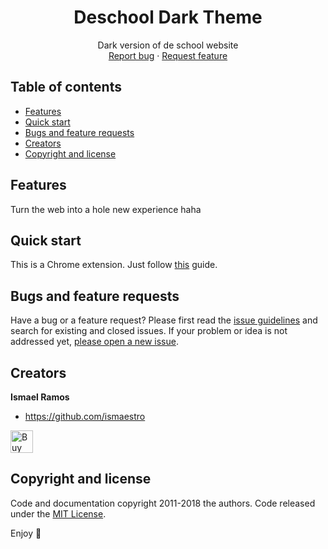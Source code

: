 <p align="center">
  <h1 align="center">Deschool Dark Theme</h1>

  <p align="center">
    Dark version of de school website
    <br>
    <a href="https://github.com/Ismaestro/deschool-theme/issues/new?template=bug.md">Report bug</a>
    ·
    <a href="https://github.com/Ismaestro/deschool-theme/issues/new?template=feature.md&labels=feature">Request feature</a>
  </p>
</p>

## Table of contents

- [Features](#features)
- [Quick start](#quick-start)
- [Bugs and feature requests](#bugs-and-feature-requests)
- [Creators](#creators)
- [Copyright and license](#copyright-and-license)

## Features

Turn the web into a hole new experience haha

## Quick start

This is a Chrome extension. Just follow [this](https://developer.chrome.com/extensions/getstarted) guide.

## Bugs and feature requests

Have a bug or a feature request? Please first read the [issue guidelines](https://github.com/Ismaestro/deschool-theme/blob/master/CONTRIBUTING.md) and search for existing and closed issues. If your problem or idea is not addressed yet, [please open a new issue](https://github.com/Ismaestro/deschool-theme/issues/new).

## Creators

**Ismael Ramos**

- <https://github.com/ismaestro>

<a href='https://ko-fi.com/S6S5LMVR' target='_blank'><img height='36' style='border:0px;height:36px;' src='https://az743702.vo.msecnd.net/cdn/kofi4.png?v=0' border='0' alt='Buy Me a Coffee at ko-fi.com' /></a>

## Copyright and license

Code and documentation copyright 2011-2018 the authors. Code released under the [MIT License](https://github.com/Ismaestro/deschool-theme/blob/master/LICENSE).

Enjoy :metal:
